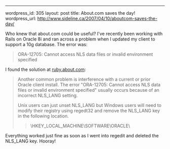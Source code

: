 --- 
wordpress_id: 305
layout: post
title: About.com saves the day!
wordpress_url: http://www.sideline.ca/2007/04/10/aboutcom-saves-the-day/

Who knew that about.com could be useful?  I've recently been working with Rails on Oracle 8i and ran across a problem when I updated my client to support a 10g database.  The error was:
<blockquote> ORA-12705: Cannot access NLS data files or invalid environment specified</blockquote>
I found the solution at <a href="http://ruby.about.com/od/enterprise/ss/ruby_oracle_4.htm">ruby.about.com</a>:
<blockquote>Another common problem is interference with a current or prior Oracle client install. The error "ORA-12705: Cannot access NLS data files or invalid environment specified" usually occurs because of an incorrect NLS_LANG setting.

Unix users can just unset NLS_LANG but Windows users will need to modify their registry using regedt32 and remove the NLS_LANG key in the following location.
<blockquote>\HKEY_LOCAL_MACHINE\SOFTWARE\ORACLE\</blockquote>
</blockquote>
Everything worked just fine as soon as I went into regedit and deleted the NLS_LANG key.  Hooray!
